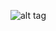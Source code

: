 ![alt tag](https://github.com/syaifulahdan/mininet/blob/master/finalp-ppj/image/Screenshot%20from%202016-05-02%2000:32:10.png)
